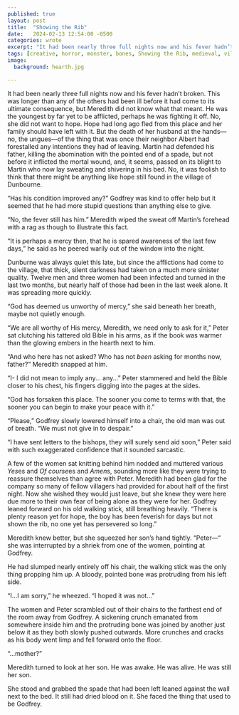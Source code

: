 ```yaml
---
published: true
layout: post
title:  "Showing the Rib"
date:   2024-02-13 12:54:00 -0500
categories: wrote
excerpt: "It had been nearly three full nights now and his fever hadn’t broken. Meredith did not know if that was better or worse, but she knew it was bad."
tags: [creative, horror, monster, bones, Showing the Rib, medieval, villagers, sinister]
image:
  background: hearth.jpg

---
```

It had been nearly three full nights now and his fever hadn’t broken. This was longer than any of the others had been ill before it had come to its ultimate consequence, but Meredith did not know what that meant. He was the youngest by far yet to be afflicted, perhaps he was fighting it off. No, she did not want to hope. Hope had long ago fled from this place and her family should have left with it. But the death of her husband at the hands—no, the ungues—of the thing that was once their neighbor Albert had forestalled any intentions they had of leaving. Martin had defended his father, killing the abomination with the pointed end of a spade, but not before it inflicted the mortal wound, and, it seems, passed on its blight to Martin who now lay sweating and shivering in his bed. No, it was foolish to think that there might be anything like hope still found in the village of Dunbourne.

“Has his condition improved any?” Godfrey was kind to offer help but it seemed that he had more stupid questions than anything else to give.

“No, the fever still has him.” Meredith wiped the sweat off Martin’s forehead with a rag as though to illustrate this fact.

“It is perhaps a mercy then, that he is spared awareness of the last few days,” he said as he peered warily out of the window into the night. 

Dunburne was always quiet this late, but since the afflictions had come to the village, that thick, silent darkness had taken on a much more sinister quality. Twelve men and three women had been infected and turned in the last two months, but nearly half of those had been in the last week alone. It was spreading more quickly. 

“God has deemed us unworthy of mercy,” she said beneath her breath, maybe not quietly enough.

“We are all worthy of His mercy, Meredith, we need only to ask for it,” Peter sat clutching his tattered old Bible in his arms, as if the book was warmer than the glowing embers in the hearth next to him.

“And who here has not asked? Who has not *been* asking for months now, father?” Meredith snapped at him.

“I- I did not mean to imply any... any...” Peter stammered and held the Bible closer to his chest, his fingers digging into the pages at the sides. 

“God has forsaken this place. The sooner you come to terms with that, the sooner you can begin to make your peace with it.”

“Please,” Godfrey slowly lowered himself into a chair, the old man was out of breath. “We must not give in to despair.”

“I have sent letters to the bishops, they will surely send aid soon,” Peter said with such exaggerated confidence that it sounded sarcastic.

A few of the women sat knitting behind him nodded and muttered various *Yes*es and *Of course*es and *Amen*s, sounding more like they were trying to reassure themselves than agree with Peter. Meredith had been glad for the company so many of fellow villagers had provided for about half of the first night. Now she wished they would just leave, but she knew they were here due more to their own fear of being alone as they were for her. Godfrey leaned forward on his old walking stick, still breathing heavily. “There is plenty reason yet for hope, the boy has been feverish for days but not shown the rib, no one yet has persevered so long.”

Meredith knew better, but she squeezed her son’s hand tightly. “Peter—“ she was interrupted by a shriek from one of the women, pointing at Godfrey.

He had slumped nearly entirely off his chair, the walking stick was the only thing propping him up. A bloody, pointed bone was protruding from his left side. 

“I...I am sorry,” he wheezed. “I hoped it was not...”

The women and Peter scrambled out of their chairs to the farthest end of the room away from Godfrey. A sickening crunch emanated from somewhere inside him and the protruding bone was joined by another just below it as they both slowly pushed outwards. More crunches and cracks as his body went limp and fell forward onto the floor.

“...mother?”

Meredith turned to look at her son. He was awake. He was alive. He was still her son. 

She stood and grabbed the spade that had been left leaned against the wall next to the bed. It still had dried blood on it. She faced the thing that used to be Godfrey.